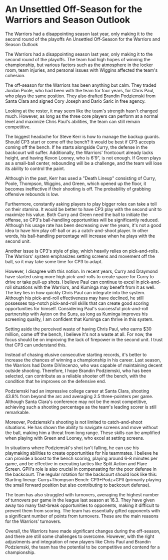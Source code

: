 #  An Unsettled Off-Season for the Warriors and Season Outlook

The Warriors had a disappointing season last year, only making it to the second round of the playoffs 
  An Unsettled Off-Season for the Warriors and Season Outlook

The Warriors had a disappointing season last year, only making it to the second round of the playoffs. The team had high hopes of winning the championship, but various factors such as the atmosphere in the locker room, team injuries, and personal issues with Wiggins affected the team's cohesion.

The off-season for the Warriors has been anything but calm. They traded Jordan Poole, who had been with the team for four years, for Chris Paul, who plays the same position. They also drafted Brandin Podziemski from Santa Clara and signed Cory Joseph and Dario Saric in free agency.

Looking at the roster, it may seem like the team's strength hasn't changed much. However, as long as the three core players can perform at a normal level and maximize Chris Paul's abilities, the team can still remain competitive.

The biggest headache for Steve Kerr is how to manage the backup guards. Should CP3 start or come off the bench? It would be best if CP3 accepts coming off the bench. If he starts alongside Curry, the defense in the backcourt will suffer. Additionally, the Warriors' frontcourt already lacks height, and having Kevon Looney, who is 6'9", is not enough. If Green plays as a small-ball center, rebounding will be a challenge, and the team will lose its ability to control the paint.

Although in the past, Kerr has used a "Death Lineup" consisting of Curry, Poole, Thompson, Wiggins, and Green, which opened up the floor, it becomes ineffective if their shooting is off. The probability of grabbing offensive rebounds is low.

Furthermore, constantly asking players to play bigger roles can take a toll on their stamina. It would be better to have CP3 play with the second unit to maximize his value. Both Curry and Green need the ball to initiate the offense, so CP3's ball-handling opportunities will be significantly reduced. Although his usage rate has been decreasing over the years, it's not a good idea to have him play off-ball or as a catch-and-shoot player. In other words, his ball-handling percentage will increase when he plays with the second unit.

Another issue is CP3's style of play, which heavily relies on pick-and-rolls. The Warriors' system emphasizes setting screens and movement off the ball, so it may take some time for CP3 to adapt.

However, I disagree with this notion. In recent years, Curry and Draymond have started using more high pick-and-rolls to create space for Curry to drive or take pull-up shots. I believe Paul can continue to excel in pick-and-roll situations with the Warriors, and Kuminga may benefit from it as well. The key lies in how quickly Chris Paul can integrate into the system. Although his pick-and-roll effectiveness may have declined, he still possesses top-notch pick-and-roll skills that can create good scoring opportunities for himself. Considering Paul's successful pick-and-roll partnership with Ayton on the Suns, as long as Kuminga improves his screening quality, I am confident that Kuminga can thrive in this system.

Setting aside the perceived waste of having Chris Paul, who earns $30 million, come off the bench, I believe it's not a waste at all. For now, the focus should be on improving the lack of firepower in the second unit. I trust that CP3 can understand this.

Instead of chasing elusive consecutive starting records, it's better to increase the chances of winning a championship in his career. Last season, the Warriors had Donte DiVincenzo, who was capable of maintaining decent outside shooting. Therefore, I hope Brandin Podziemski, who has been selected, can contribute as a reliable shooter off the bench, with the condition that he improves on the defensive end.

Podziemski had an impressive college career at Santa Clara, shooting 43.8% from beyond the arc and averaging 2.5 three-pointers per game. Although Santa Clara's conference may not be the most competitive, achieving such a shooting percentage as the team's leading scorer is still remarkable.

Moreover, Podziemski's shooting is not limited to catch-and-shoot situations. He has shown the ability to navigate screens and move without the ball, making him a threat from long range. These skills can be amplified when playing with Green and Looney, who excel at setting screens.

In situations where Podziemski's shot isn't falling, he can use his playmaking abilities to create opportunities for his teammates. I believe he can provide a boost to the bench scoring, playing around 6-8 minutes per game, and be effective in executing tactics like Split Action and Flare Screen. GPII's role is also crucial in compensating for the poor defense in the backcourt. The regular rotation for the backcourt should look like this: Starting lineup: Curry+Thompson Bench: CP3+Podz+GPII (primarily playing the small forward position but also contributing to backcourt defense).

The team has also struggled with turnovers, averaging the highest number of turnovers per game in the league last season at 16.3. They have given away too many fast-break opportunities to opponents, making it difficult to prevent them from scoring. The team has essentially gifted opponents with a significant number of points from turnovers. These are the main reasons for the Warriors' turnovers.

Overall, the Warriors have made significant changes during the off-season, and there are still some challenges to overcome. However, with the right adjustments and integration of new players like Chris Paul and Brandin Podziemski, the team has the potential to be competitive and contend for a championship.